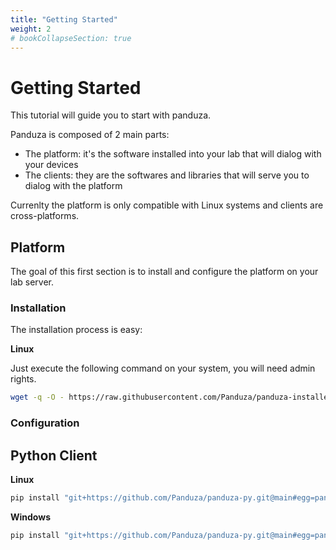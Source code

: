 ```yaml
---
title: "Getting Started"
weight: 2
# bookCollapseSection: true
---
```


# Getting Started

This tutorial will guide you to start with panduza.

Panduza is composed of 2 main parts:

- The platform: it's the software installed into your lab that will dialog with your devices
- The clients: they are the softwares and libraries that will serve you to dialog with the platform

Currenlty the platform is only compatible with Linux systems and clients are cross-platforms.

## Platform

The goal of this first section is to install and configure the platform on your lab server.

### Installation

The installation process is easy:

**Linux**

Just execute the following command on your system, you will need admin rights.

```bash
wget -q -O - https://raw.githubusercontent.com/Panduza/panduza-installer/main/install_lastest_stable.sh | sudo bash
```

### Configuration

## Python Client

**Linux**

```bash
pip install "git+https://github.com/Panduza/panduza-py.git@main#egg=panduza&subdirectory=client/"
```

**Windows**

```bash
pip install "git+https://github.com/Panduza/panduza-py.git@main#egg=panduza&subdirectory=client/"
```


